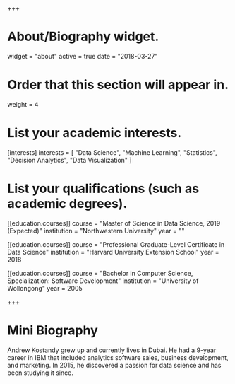 +++
# About/Biography widget.
widget = "about"
active = true
date = "2018-03-27"

# Order that this section will appear in.
weight = 4

# List your academic interests.
[interests]
  interests = [
    "Data Science",
    "Machine Learning",
    "Statistics",
    "Decision Analytics",
    "Data Visualization"
  ]

# List your qualifications (such as academic degrees).

[[education.courses]]
  course = "Master of Science in Data Science, 2019 (Expected)"
  institution = "Northwestern University"
  year = ""

[[education.courses]]
  course = "Professional Graduate-Level Certificate in Data Science"
  institution = "Harvard University Extension School"
  year = 2018

[[education.courses]]
  course = "Bachelor in Computer Science, Specialization: Software Development"
  institution = "University of Wollongong"
  year = 2005
 
+++

# Mini Biography

Andrew Kostandy grew up and currently lives in Dubai. He had a 9-year career in IBM that included analytics software sales, business development, and marketing. In 2015, he discovered a passion for data science and has been studying it since.
